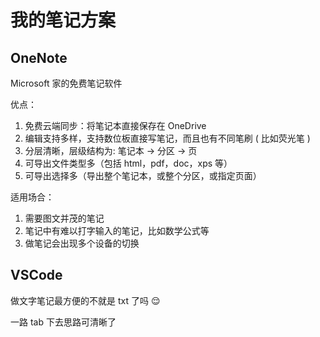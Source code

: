 # 我的笔记方案

## OneNote

Microsoft 家的免费笔记软件

优点：

1. 免费云端同步：将笔记本直接保存在 OneDrive
2. 编辑支持多样，支持数位板直接写笔记，而且也有不同笔刷 ( 比如荧光笔 )
3. 分层清晰，层级结构为: 笔记本 -> 分区 -> 页
4. 可导出文件类型多（包括 html，pdf，doc，xps 等）
5. 可导出选择多（导出整个笔记本，或整个分区，或指定页面）

适用场合：

1. 需要图文并茂的笔记
2. 笔记中有难以打字输入的笔记，比如数学公式等
3. 做笔记会出现多个设备的切换

## VSCode

做文字笔记最方便的不就是 txt 了吗 😌

一路 tab 下去思路可清晰了